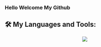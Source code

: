 ### Hello Welcome My Github
## 🛠️ My Languages and Tools:
<p align="center">
  <a href="https://skillicons.dev">
    <img src="https://skillicons.dev/icons?i=python,fastapi,django,flask,js,ts,vue,java,spring,mysql,git,docker" />
  </a>
</p>
